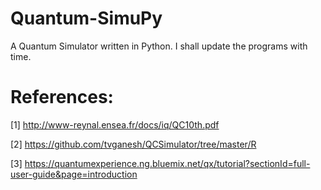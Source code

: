 # Quantum-SimuPy
A Quantum Simulator written in Python. I shall update the programs with time.

# References:
[1] http://www-reynal.ensea.fr/docs/iq/QC10th.pdf

[2] https://github.com/tvganesh/QCSimulator/tree/master/R

[3] https://quantumexperience.ng.bluemix.net/qx/tutorial?sectionId=full-user-guide&page=introduction
